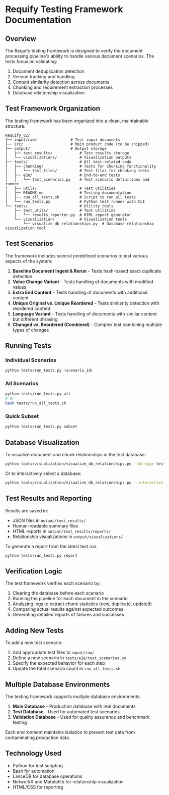 # Requify Testing Framework Documentation

## Overview

The Requify testing framework is designed to verify the document processing pipeline's ability to handle various document scenarios. The tests focus on validating:

1. Document deduplication detection
2. Version tracking and handling
3. Content similarity detection across documents
4. Chunking and requirement extraction processes
5. Database relationship visualization

## Test Framework Organization

The testing framework has been organized into a clean, maintainable structure:

```
Requify_V2/
├── input/raw/               # Test input documents
├── src/                     # Main product code (to be shipped)
├── output/                  # Output storage
│   ├── test_results/            # Test results storage
│   └── visualizations/          # Visualization outputs
├── tests/                       # All test-related code
│   ├── chunking/                # Tests for chunking functionality
│   │   └── test_files/          # Test files for chunking tests
│   ├── e2e/                     # End-to-end tests
│   │   └── test_scenarios.py    # Test scenario definitions and runner
│   ├── utils/                   # Test utilities
│   ├── README.md                # Testing documentation
│   ├── run_all_tests.sh         # Script to run all tests
│   └── run_tests.py             # Python test runner with CLI
└── tools/                       # Utility tools
    ├── test_utils/              # Test utilities
    │   └── results_reporter.py  # HTML report generator
    └── visualization/           # Visualization tools
        └── visualize_db_relationships.py  # Database relationship visualization tool
```

## Test Scenarios

The framework includes several predefined scenarios to test various aspects of the system:

1. **Baseline Document Ingest & Rerun** - Tests hash-based exact duplicate detection
2. **Value Change Variant** - Tests handling of documents with modified values
3. **Extra End Content** - Tests handling of documents with additional content
4. **Unique Original vs. Unique Reordered** - Tests similarity detection with reordered content
5. **Language Variant** - Tests handling of documents with similar content but different phrasing
6. **Changed vs. Reordered (Combined)** - Complex test combining multiple types of changes

## Running Tests

### Individual Scenarios

```bash
python tests/run_tests.py <scenario_id>
```

### All Scenarios

```bash
python tests/run_tests.py all
# Or
bash tests/run_all_tests.sh
```

### Quick Subset

```bash
python tests/run_tests.py subset
```

## Database Visualization

To visualize document and chunk relationships in the test database:

```bash
python tools/visualization/visualize_db_relationships.py --db-type test
```

Or to interactively select a database:

```bash
python tools/visualization/visualize_db_relationships.py --interactive
```

## Test Results and Reporting

Results are saved in:
- JSON files in `output/test_results/`
- Human-readable summary files
- HTML reports in `output/test_results/reports/`
- Relationship visualizations in `output/visualizations/`

To generate a report from the latest test run:

```bash
python tests/run_tests.py report
```

## Verification Logic

The test framework verifies each scenario by:

1. Clearing the database before each scenario
2. Running the pipeline for each document in the scenario
3. Analyzing logs to extract chunk statistics (new, duplicate, updated)
4. Comparing actual results against expected outcomes
5. Generating detailed reports of failures and successes

## Adding New Tests

To add a new test scenario:

1. Add appropriate test files to `input/raw/`
2. Define a new scenario in `tests/e2e/test_scenarios.py`
3. Specify the expected behavior for each step
4. Update the total scenario count in `run_all_tests.sh`

## Multiple Database Environments

The testing framework supports multiple database environments:

1. **Main Database** - Production database with real documents
2. **Test Database** - Used for automated test scenarios
3. **Validation Database** - Used for quality assurance and benchmark testing

Each environment maintains isolation to prevent test data from contaminating production data.

## Technology Used

- Python for test scripting
- Bash for automation
- LanceDB for database operations
- NetworkX and Matplotlib for relationship visualization
- HTML/CSS for reporting 